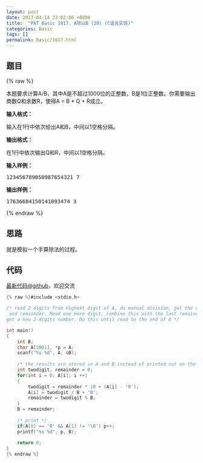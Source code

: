 ```yaml
---
layout: post
date: 2017-04-14 23:02:06 +0800
title:  "PAT Basic 1017. A除以B (20) (C语言实现)"
categories: Basic
tags: []
permalink: Basic/1017.html
---
```


## 题目

{% raw %}<div id="problemContent">
<p>
本题要求计算A/B，其中A是不超过1000位的正整数，B是1位正整数。你需要输出商数Q和余数R，使得A = B * Q + R成立。</p>
<p><b>
输入格式：
</b></p>
<p>输入在1行中依次给出A和B，中间以1空格分隔。
</p>
<p><b>
输出格式：
</b></p>
<p>在1行中依次输出Q和R，中间以1空格分隔。
</p>
<b>输入样例：</b><pre>
123456789050987654321 7
</pre>
<b>输出样例：</b><pre>
17636684150141093474 3
</pre>
</div>{% endraw %}

## 思路

就是模拟一个手算除法的过程。

## 代码

[最新代码@github](https://github.com/OliverLew/PAT/blob/master/PATBasic/1017.c)，欢迎交流
```c
{% raw %}#include <stdio.h>

/* read 2 digits from highest digit of A, do manual division, get the quotient
 and remainder. Read one more digit, combine this with the last remainder to
get a new 2-digits number. Do this until read to the end of A */

int main()
{
    int B;
    char A[1001], *p = A;
    scanf("%s %d", A, &B);
    
    /* the results are stored in A and B instead of printed out on-the-fly */
    int twodigit, remainder = 0;
    for(int i = 0; A[i]; i ++)
    {
        twodigit = remainder * 10 + (A[i] - '0');
        A[i] = twodigit / B + '0';
        remainder = twodigit % B;
    }
    B = remainder;
    
    /* print */
    if(A[0] == '0' && A[1] != '\0') p++;
    printf("%s %d", p, B);
    
    return 0;
}
{% endraw %}
```